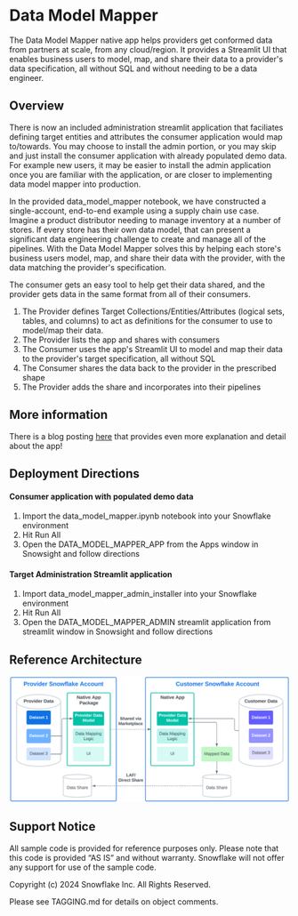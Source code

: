 # Data Model Mapper
The Data Model Mapper native app helps providers get conformed data from partners at scale, from any cloud/region.  It provides a Streamlit UI that enables business users to model, map, and share their data to a provider's data specification, all without SQL and without needing to be a data engineer.

## Overview
There is now an included administration streamlit application that faciliates defining target entities and attributes the consumer application would map to/towards. You may choose to install the admin portion, or you may skip and just install the consumer application with already populated demo data. For example new users, it may be easier to install the admin application once you are familiar with the application, or are closer to implementing data model mapper into production.

In the provided data_model_mapper notebook, we have constructed a single-account, end-to-end example using a supply chain use case.  Imagine a product distributor needing to manage inventory at a number of stores.  If every store has their own data model, that can present a significant data engineering challenge to create and manage all of the pipelines.  With the Data Model Mapper solves this by helping each store's business users model, map, and share their data with the provider, with the data matching the provider's specification.


The consumer gets an easy tool to help get their data shared, and the provider gets data in the same format from all of their consumers.

1. The Provider defines Target Collections/Entities/Attributes (logical sets, tables, and columns) to act as definitions for the consumer to use to model/map their data.
2. The Provider lists the app and shares with consumers
3. The Consumer uses the app's Streamlit UI to model and map their data to the provider's target specification, all without SQL
4. The Consumer shares the data back to the provider in the prescribed shape
5. The Provider adds the share and incorporates into their pipelines

## More information
There is a blog posting  [here](https://medium.com/snowflake/data-model-mapper-a-snowflake-native-app-for-data-collaboration-at-scale-️-a641f14f5699) that provides even more explanation and detail about the app!

## Deployment Directions

#### Consumer application with populated demo data
1. Import the data_model_mapper.ipynb notebook into your Snowflake environment
2. Hit Run All
3. Open the DATA_MODEL_MAPPER_APP from the Apps window in Snowsight and follow directions

#### Target Administration Streamlit application
1. Import data_model_mapper_admin_installer into your Snowflake environment
2. Hit Run All
3. Open the DATA_MODEL_MAPPER_ADMIN streamlit application from streamlit window in Snowsight and follow directions

## Reference Architecture
![Reference Architecture](reference-architecture.png)

## Support Notice
All sample code is provided for reference purposes only. Please note that this code is provided “AS IS” and without warranty.  Snowflake will not offer any support for use of the sample code.

Copyright (c) 2024 Snowflake Inc. All Rights Reserved.

Please see TAGGING.md for details on object comments.